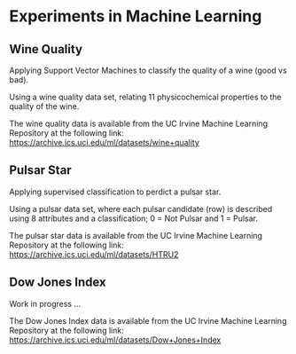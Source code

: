# Experiments in Machine Learning

## Wine Quality

Applying Support Vector Machines to classify the quality of a wine (good vs bad).

Using a wine quality data set, relating 11 physicochemical properties to the quality of the wine.

The wine quality data is available from the UC Irvine Machine Learning Repository at the following link:
  https://archive.ics.uci.edu/ml/datasets/wine+quality

## Pulsar Star

Applying supervised classification to perdict a pulsar star.

Using a pulsar data set, where each pulsar candidate (row) is described using 8 attributes and a classification; 0 = Not Pulsar and 1 = Pulsar.

The pulsar star data is available from the UC Irvine Machine Learning Repository at the following link:
  https://archive.ics.uci.edu/ml/datasets/HTRU2

## Dow Jones Index
Work in progress ...

The Dow Jones Index data is available from the UC Irvine Machine Learning Repository at the following link:
  https://archive.ics.uci.edu/ml/datasets/Dow+Jones+Index
